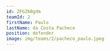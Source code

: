 ```yaml
---
id: ZFGZ6Bgdm
teamId: 2
firstName: Paulo
lastName: da Costa Pacheco
position: defender
image: img/teams/2/pacheco_paulo.jpeg
---
```

